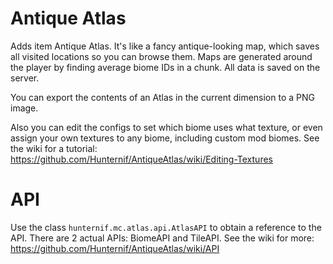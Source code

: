 Antique Atlas
=============

Adds item Antique Atlas. It's like a fancy antique-looking map, which saves all visited locations so you can browse them.
Maps are generated around the player by finding average biome IDs in a chunk. All data is saved on the server.

You can export the contents of an Atlas in the current dimension to a PNG image.

Also you can edit the configs to set which biome uses what texture, or even assign your own textures to any biome, including custom mod biomes. See the wiki for a tutorial: https://github.com/Hunternif/AntiqueAtlas/wiki/Editing-Textures

API
===

Use the class `hunternif.mc.atlas.api.AtlasAPI` to obtain a reference to the API. There are 2 actual APIs: BiomeAPI and TileAPI. See the wiki for more: https://github.com/Hunternif/AntiqueAtlas/wiki/API
